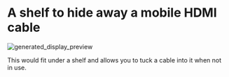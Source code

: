 # A shelf to hide away a mobile HDMI cable

![generated_display_preview](render/display.png "Generated display preview")

This would fit under a shelf and allows you to tuck a cable into it when not in use.
